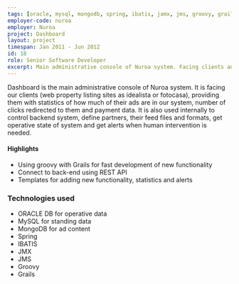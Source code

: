 ```yaml
---
tags: [oracle, mysql, mongodb, spring, ibatis, jamx, jms, groovy, grails]
employer-code: nuroa
employer: Nuroa
project: Dashboard
layout: project
timespan: Jan 2011 - Jun 2012
id: 18
role: Senior Software Developer
excerpt: Main administrative console of Nuroa system. Facing clients and also used internally to control backend system, define partners, their feed files and formats, get operative state of system and get alerts when human intervention is needed.
---
```

Dashboard is the main administrative console of Nuroa system. It is facing our clients (web property listing sites as idealista or fotocasa), providing them with statistics of how much of their ads are in our system, number of clicks redirected to them and payment data. It is also used internally to control backend system, define partners, their feed files and formats, get operative state of system and get alerts when human intervention is needed.

#### Highlights
* Using groovy with Grails for fast development of new functionality
* Connect to back-end using REST API
* Templates for adding new functionality, statistics and alerts

### Technologies used
* ORACLE DB for operative data
* MySQL for standing data
* MongoDB for ad content
* Spring
* IBATIS
* JMX
* JMS
* Groovy
* Grails
